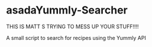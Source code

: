 asadaYummly-Searcher
===============

THIS IS MATT S TRYING TO MESS UP YOUR STUFF!!!!

A small script to search for recipes using the Yummly API
